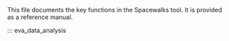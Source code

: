 This file documents the key functions in the Spacewalks tool.
It is provided as a reference manual.

::: eva_data_analysis

